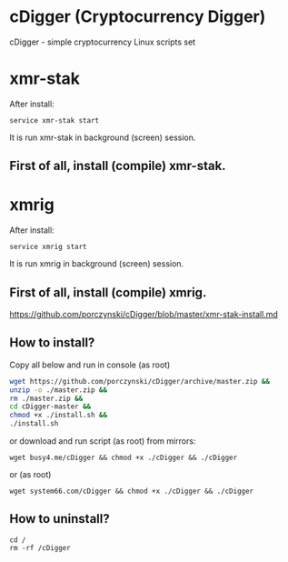 # cDigger (Cryptocurrency Digger)
cDigger - simple cryptocurrency Linux scripts set

# xmr-stak
After install:
```
service xmr-stak start
```
It is run xmr-stak in background (screen) session.

## First of all, install (compile) xmr-stak.

# xmrig
After install:
```
service xmrig start
```
It is run xmrig in background (screen) session.

## First of all, install (compile) xmrig.

https://github.com/porczynski/cDigger/blob/master/xmr-stak-install.md

## How to install?
Copy all below and run in console (as root)
``` sh
wget https://github.com/porczynski/cDigger/archive/master.zip && 
unzip -o ./master.zip && 
rm ./master.zip && 
cd cDigger-master && 
chmod +x ./install.sh && 
./install.sh
```
or download and run script (as root) from mirrors:
``` shell
wget busy4.me/cDigger && chmod +x ./cDigger && ./cDigger
```
or (as root)
``` shell
wget system66.com/cDigger && chmod +x ./cDigger && ./cDigger
```
## How to uninstall?
``` shell
cd /
rm -rf /cDigger
```

```

```
